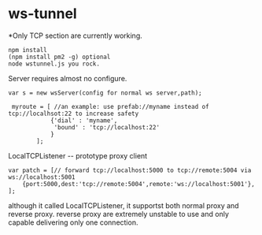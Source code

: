 # ws-tunnel

*Only TCP section are currently working.
```
npm install
(npm install pm2 -g) optional
node wstunnel.js you rock.
```
Server requires almost no configure.

```
var s = new wsServer(config for normal ws server,path);

 myroute = [ //an example: use prefab://myname instead of tcp://localhsot:22 to increase safety
            {'dial' : 'myname', 
             'bound' : 'tcp://localhost:22' 
            }
        ];
```

LocalTCPListener -- prototype proxy client

```
var patch = [// forward tcp://localhost:5000 to tcp://remote:5004 via ws://localhost:5001
    {port:5000,dest:'tcp://remote:5004',remote:'ws://localhost:5001'},
];
```
although it called LocalTCPListener, it supportst both normal proxy and reverse proxy.
reverse proxy are extremely unstable to use and only capable delivering only one connection.
